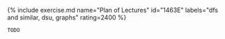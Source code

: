 {% include exercise.md name="Plan of Lectures" id="1463E" labels="dfs and similar, dsu, graphs" rating=2400 %}

```
TODO
```
